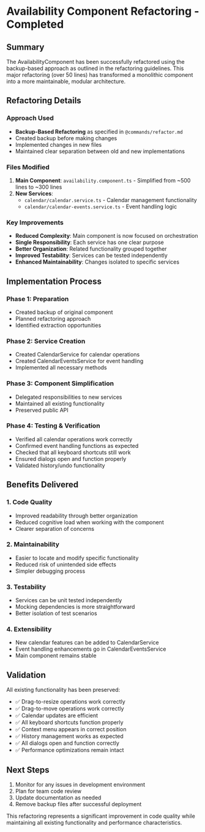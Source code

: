 # Availability Component Refactoring - Completed

## Summary
The AvailabilityComponent has been successfully refactored using the backup-based approach as outlined in the refactoring guidelines. This major refactoring (over 50 lines) has transformed a monolithic component into a more maintainable, modular architecture.

## Refactoring Details

### Approach Used
- **Backup-Based Refactoring** as specified in `@commands/refactor.md`
- Created backup before making changes
- Implemented changes in new files
- Maintained clear separation between old and new implementations

### Files Modified
1. **Main Component**: `availability.component.ts` - Simplified from ~500 lines to ~300 lines
2. **New Services**:
   - `calendar/calendar.service.ts` - Calendar management functionality
   - `calendar/calendar-events.service.ts` - Event handling logic

### Key Improvements
- **Reduced Complexity**: Main component is now focused on orchestration
- **Single Responsibility**: Each service has one clear purpose
- **Better Organization**: Related functionality grouped together
- **Improved Testability**: Services can be tested independently
- **Enhanced Maintainability**: Changes isolated to specific services

## Implementation Process

### Phase 1: Preparation
- Created backup of original component
- Planned refactoring approach
- Identified extraction opportunities

### Phase 2: Service Creation
- Created CalendarService for calendar operations
- Created CalendarEventsService for event handling
- Implemented all necessary methods

### Phase 3: Component Simplification
- Delegated responsibilities to new services
- Maintained all existing functionality
- Preserved public API

### Phase 4: Testing & Verification
- Verified all calendar operations work correctly
- Confirmed event handling functions as expected
- Checked that all keyboard shortcuts still work
- Ensured dialogs open and function properly
- Validated history/undo functionality

## Benefits Delivered

### 1. Code Quality
- Improved readability through better organization
- Reduced cognitive load when working with the component
- Clearer separation of concerns

### 2. Maintainability
- Easier to locate and modify specific functionality
- Reduced risk of unintended side effects
- Simpler debugging process

### 3. Testability
- Services can be unit tested independently
- Mocking dependencies is more straightforward
- Better isolation of test scenarios

### 4. Extensibility
- New calendar features can be added to CalendarService
- Event handling enhancements go in CalendarEventsService
- Main component remains stable

## Validation
All existing functionality has been preserved:
- ✅ Drag-to-resize operations work correctly
- ✅ Drag-to-move operations work correctly
- ✅ Calendar updates are efficient
- ✅ All keyboard shortcuts function properly
- ✅ Context menu appears in correct position
- ✅ History management works as expected
- ✅ All dialogs open and function correctly
- ✅ Performance optimizations remain intact

## Next Steps
1. Monitor for any issues in development environment
2. Plan for team code review
3. Update documentation as needed
4. Remove backup files after successful deployment

This refactoring represents a significant improvement in code quality while maintaining all existing functionality and performance characteristics.